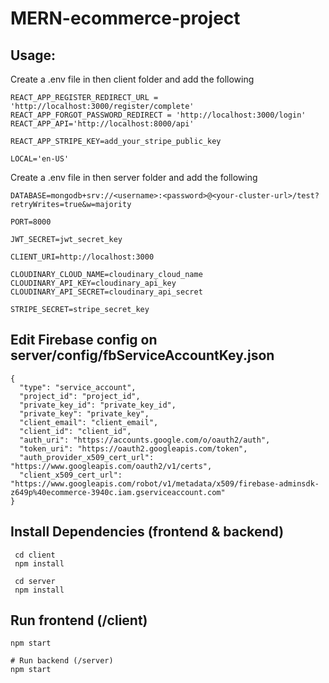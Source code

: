 # MERN-ecommerce-project

## Usage:
Create a .env file in then client folder and add the following

```
REACT_APP_REGISTER_REDIRECT_URL = 'http://localhost:3000/register/complete'
REACT_APP_FORGOT_PASSWORD_REDIRECT = 'http://localhost:3000/login'
REACT_APP_API='http://localhost:8000/api'

REACT_APP_STRIPE_KEY=add_your_stripe_public_key

LOCAL='en-US'
```

Create a .env file in then server folder and add the following

```
DATABASE=mongodb+srv://<username>:<password>@<your-cluster-url>/test?retryWrites=true&w=majority

PORT=8000

JWT_SECRET=jwt_secret_key

CLIENT_URI=http://localhost:3000

CLOUDINARY_CLOUD_NAME=cloudinary_cloud_name
CLOUDINARY_API_KEY=cloudinary_api_key
CLOUDINARY_API_SECRET=cloudinary_api_secret

STRIPE_SECRET=stripe_secret_key
```

## Edit Firebase config on server/config/fbServiceAccountKey.json
```
{
  "type": "service_account",
  "project_id": "project_id",
  "private_key_id": "private_key_id",
  "private_key": "private_key",
  "client_email": "client_email",
  "client_id": "client_id",
  "auth_uri": "https://accounts.google.com/o/oauth2/auth",
  "token_uri": "https://oauth2.googleapis.com/token",
  "auth_provider_x509_cert_url": "https://www.googleapis.com/oauth2/v1/certs",
  "client_x509_cert_url": "https://www.googleapis.com/robot/v1/metadata/x509/firebase-adminsdk-z649p%40ecommerce-3940c.iam.gserviceaccount.com"
}
```


## Install Dependencies (frontend & backend)
```
 cd client
 npm install
 
 cd server
 npm install
```

## Run frontend (/client)

```
npm start

# Run backend (/server)
npm start
```
